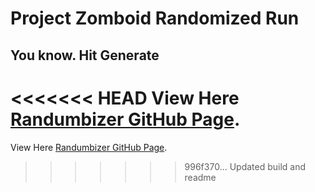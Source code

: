# Project Zomboid Randomized Run

## You know. Hit Generate

<<<<<<< HEAD
View Here [Randumbizer GitHub Page](https://aagnone.github.io/pz-randumbizer/).
=======
View Here [Randumbizer GitHub Page](https://aagnone.github.io/pz-randumbizer/).
>>>>>>> 996f370... Updated build and readme
